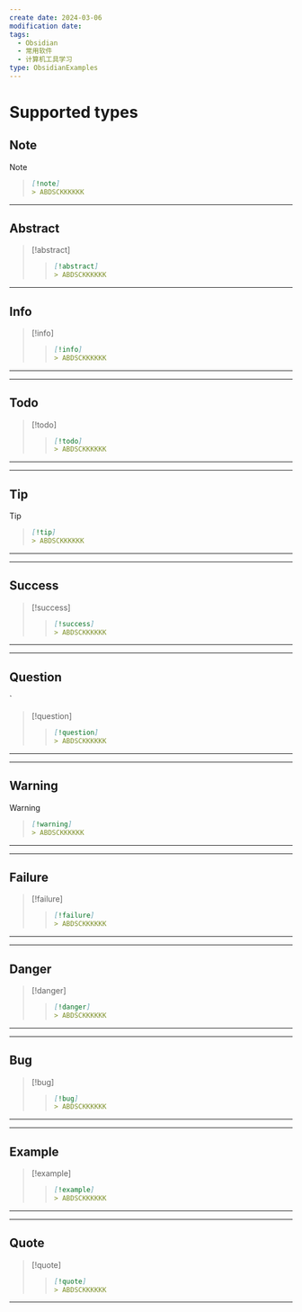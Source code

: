 ```yaml
---
create date: 2024-03-06
modification date: 
tags:
  - Obsidian
  - 常用软件
  - 计算机工具学习
type: ObsidianExamples
---
```

# Supported types

## Note

> [!note]
>> ```markdown
>> [!note]
>>> ABDSCKKKKKK
>> ```


---

## Abstract
> [!abstract]
>> ```markdown
>> [!abstract]
>>> ABDSCKKKKKK
>> ```
---

## Info
> [!info]
>> ```markdown
>> [!info]
>>> ABDSCKKKKKK
>> ```
---
---

## Todo
> [!todo]
>> ```markdown
>> [!todo]
>>> ABDSCKKKKKK
>> ```
---
---

## Tip
> [!tip]
>> ```markdown
>> [!tip]
>>> ABDSCKKKKKK
>> ```
---

---

## Success
> [!success]
>> ```markdown
>> [!success]
>>> ABDSCKKKKKK
>> ```
---

---

## Question
`
> [!question]
>> ```markdown
>> [!question]
>>> ABDSCKKKKKK
>> ```
---
---

## Warning
> [!warning]
>> ```markdown
>> [!warning]
>>> ABDSCKKKKKK
>> ```
---

---

## Failure
> [!failure]
>> ```markdown
>> [!failure]
>>> ABDSCKKKKKK
>> ```
---

---

## Danger
> [!danger]
>> ```markdown
>> [!danger]
>>> ABDSCKKKKKK
>> ```
---

---

## Bug
> [!bug]
>> ```markdown
>> [!bug]
>>> ABDSCKKKKKK
>> ```
---
---

## Example
> [!example]
>> ```markdown
>> [!example]
>>> ABDSCKKKKKK
>> ```
---
---

## Quote
> [!quote]
>> ```markdown
>> [!quote]
>>> ABDSCKKKKKK
>> ```
---